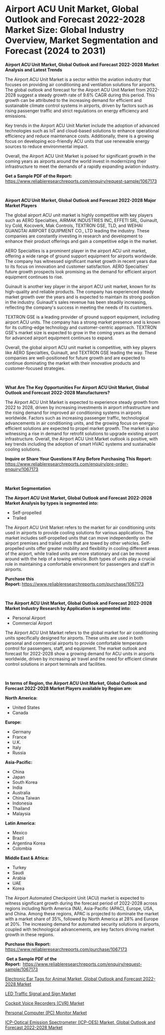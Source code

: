 <p><h1>Airport ACU Unit Market, Global Outlook and Forecast 2022-2028 Market Size: Global Industry Overview, Market Segmentation and Forecast (2024 to 2031)</h1></p><p><strong>Airport ACU Unit Market, Global Outlook and Forecast 2022-2028 Market Analysis and Latest Trends</strong></p>
<p><p>The Airport ACU Unit Market is a sector within the aviation industry that focuses on providing air conditioning and ventilation solutions for airports. The global outlook and forecast for the Airport ACU Unit Market from 2022-2028 suggest a steady growth rate of 9.6% CAGR during this period. This growth can be attributed to the increasing demand for efficient and sustainable climate control systems in airports, driven by factors such as rising passenger traffic and strict regulations on energy efficiency and emissions.</p><p>Key trends in the Airport ACU Unit Market include the adoption of advanced technologies such as IoT and cloud-based solutions to enhance operational efficiency and reduce maintenance costs. Additionally, there is a growing focus on developing eco-friendly ACU units that use renewable energy sources to reduce environmental impact.</p><p>Overall, the Airport ACU Unit Market is poised for significant growth in the coming years as airports around the world invest in modernizing their infrastructure to meet the demands of a rapidly expanding aviation industry.</p></p>
<p><strong>Get a Sample PDF of the Report:&nbsp;</strong> <a href="https://www.reliableresearchreports.com/enquiry/request-sample/1067173">https://www.reliableresearchreports.com/enquiry/request-sample/1067173</a></p>
<p>&nbsp;</p>
<p><strong>Airport ACU Unit Market, Global Outlook and Forecast 2022-2028 Major Market Players</strong></p>
<p><p>The global airport ACU unit market is highly competitive with key players such as AERO Specialties, AIRMAK INDUSTRIES INC, EFFETI SRL, Guinault, Icy Cold, Kocoverk, Mak Controls, TEXTRON GSE, TLD, and WEIHAI GUANGTAI AIRPORT EQUIPMENT CO., LTD leading the industry. These companies are constantly investing in research and development to enhance their product offerings and gain a competitive edge in the market.</p><p>AERO Specialties is a prominent player in the airport ACU unit market, offering a wide range of ground support equipment for airports worldwide. The company has witnessed significant market growth in recent years due to its focus on innovation and customer satisfaction. AERO Specialties' future growth prospects look promising as the demand for efficient airport equipment continues to rise.</p><p>Guinault is another key player in the airport ACU unit market, known for its high-quality and reliable products. The company has experienced steady market growth over the years and is expected to maintain its strong position in the industry. Guinault's sales revenue has been steadily increasing, reflecting the company's success in meeting the needs of its customers.</p><p>TEXTRON GSE is a leading provider of ground support equipment, including airport ACU units. The company has a strong market presence and is known for its cutting-edge technology and customer-centric approach. TEXTRON GSE's market size is expected to grow in the coming years as the demand for advanced airport equipment continues to expand.</p><p>Overall, the global airport ACU unit market is competitive, with key players like AERO Specialties, Guinault, and TEXTRON GSE leading the way. These companies are well-positioned for future growth and are expected to continue dominating the market with their innovative products and customer-focused strategies.</p></p>
<p>&nbsp;</p>
<p><strong>What Are The Key Opportunities For Airport ACU Unit Market, Global Outlook and Forecast 2022-2028 Manufacturers?</strong></p>
<p><p>The Airport ACU Unit Market is expected to experience steady growth from 2022 to 2028, driven by increasing investments in airport infrastructure and the rising demand for improved air conditioning systems in airports worldwide. Factors such as increasing passenger traffic, technological advancements in air conditioning units, and the growing focus on energy-efficient solutions are expected to propel market growth. The market is also witnessing a rise in demand for retrofit solutions to upgrade existing airport infrastructure. Overall, the Airport ACU Unit Market outlook is positive, with key trends including the adoption of smart HVAC systems and sustainable cooling solutions.</p></p>
<p><strong>Inquire or Share Your Questions If Any Before Purchasing This Report:</strong> <a href="https://www.reliableresearchreports.com/enquiry/pre-order-enquiry/1067173">https://www.reliableresearchreports.com/enquiry/pre-order-enquiry/1067173</a></p>
<p>&nbsp;</p>
<p><strong>Market Segmentation</strong></p>
<p><strong>The Airport ACU Unit Market, Global Outlook and Forecast 2022-2028 Market Analysis by types is segmented into:</strong></p>
<p><ul><li>Self-propelled</li><li>Trailed</li></ul></p>
<p><p>The Airport ACU Unit Market refers to the market for air conditioning units used in airports to provide cooling solutions for various applications. The market includes self-propelled units that can move independently on the airport premises and trailed units that are towed by other vehicles. Self-propelled units offer greater mobility and flexibility in cooling different areas of the airport, while trailed units are more stationary and can be moved around with the help of a towing vehicle. Both types of units play a crucial role in maintaining a comfortable environment for passengers and staff in airports.</p></p>
<p><strong>Purchase this Report:&nbsp;</strong><a href="https://www.reliableresearchreports.com/purchase/1067173">https://www.reliableresearchreports.com/purchase/1067173</a></p>
<p>&nbsp;</p>
<p><strong>The Airport ACU Unit Market, Global Outlook and Forecast 2022-2028 Market Industry Research by Application is segmented into:</strong></p>
<p><ul><li>Personal Airport</li><li>Commercial Airport</li></ul></p>
<p><p>The Airport ACU Unit Market refers to the global market for air conditioning units specifically designed for airports. These units are used in both personal and commercial airports to provide comfortable temperature control for passengers, staff, and equipment. The market outlook and forecast for 2022-2028 show a growing demand for ACU units in airports worldwide, driven by increasing air travel and the need for efficient climate control solutions in airport terminals and facilities.</p></p>
<p>&nbsp;</p>
<p><strong>In terms of Region, the Airport ACU Unit Market, Global Outlook and Forecast 2022-2028 Market Players available by Region are:</strong></p>
<p>
    <p> <strong> North America: </strong>
        <ul>
            <li>United States</li>
            <li>Canada</li>
        </ul>
        </p> 
    <p> <strong> Europe: </strong>
        <ul>
            <li>Germany</li>
            <li>France</li>
            <li>U.K.</li>
            <li>Italy</li>
            <li>Russia</li>
        </ul>
        </p> 
    <p> <strong> Asia-Pacific: </strong>
        <ul>
            <li>China</li>
            <li>Japan</li>
            <li>South Korea</li>
            <li>India</li>
            <li>Australia</li>
            <li>China Taiwan</li>
            <li>Indonesia</li>
            <li>Thailand</li>
            <li>Malaysia</li>
        </ul>
        </p> 
    <p> <strong> Latin America: </strong>
        <ul>
            <li>Mexico</li>
            <li>Brazil</li>
            <li>Argentina Korea</li>
            <li>Colombia</li>
        </ul>
        </p> 
    <p> <strong> Middle East & Africa: </strong>
        <ul>
            <li>Turkey</li>
            <li>Saudi</li>
            <li>Arabia</li>
            <li>UAE</li>
            <li>Korea</li>
        </ul>
    </p>
    </p>
<p><p>The Airport Automated Checkpoint Unit (ACU) market is expected to witness significant growth during the forecast period of 2022-2028 across regions including North America (NA), Asia-Pacific (APAC), Europe, USA, and China. Among these regions, APAC is projected to dominate the market with a market share of 35%, followed by North America at 28% and Europe at 20%. The increasing demand for automated security solutions in airports, coupled with technological advancements, are key factors driving market growth in these regions.</p></p>
<p><strong>Purchase this Report: </strong><a href="https://www.reliableresearchreports.com/purchase/1067173">https://www.reliableresearchreports.com/purchase/1067173</a></p>
<p>&nbsp;<strong>Get a Sample PDF of the Report:&nbsp;&nbsp;</strong><a href="https://www.reliableresearchreports.com/enquiry/request-sample/1067173">https://www.reliableresearchreports.com/enquiry/request-sample/1067173</a></p>
<p><strong></strong></p>
<p><p><a href="https://github.com/khansimonweber1lqujlwoz15d/Market-Research-Report-List-1/blob/main/electronic-ear-tags-for-animal-market-global-outlook-and-forecast-2022-2028-market.md">Electronic Ear Tags for Animal Market, Global Outlook and Forecast 2022-2028 Market</a></p><p><a href="https://medium.com/@doylenader453/led-traffic-signal-and-sign-market-analysis-and-sze-forecasted-for-period-from-2024-to-2031-b1591fdca0f6">LED Traffic Signal and Sign Market</a></p><p><a href="https://medium.com/@doylenader453/cockpit-voice-recorders-cvr-market-the-key-to-successful-business-strategy-forecast-till-2031-d24c76318cfc">Cockpit Voice Recorders (CVR) Market</a></p><p><a href="https://medium.com/@doylenader453/personal-computer-pc-monitor-market-share-evolution-and-market-growth-trends-2024-2031-ab96024e01ac">Personal Computer (PC) Monitor Market</a></p><p><a href="https://github.com/fiixsa/Market-Research-Report-List-1/blob/main/icp-optical-emission-spectrometer-icp-oes-market-global-outlook-and-forecast-2022-2028-market.md">ICP-Optical Emission Spectrometer (ICP-OES) Market, Global Outlook and Forecast 2022-2028 Market</a></p></p>